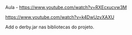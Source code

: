 Aula - https://www.youtube.com/watch?v=RXEcxucvw3M


https://www.youtube.com/watch?v=k4DwUzvXAXU


Add o derby.jar nas bibliotecas do projeto.

